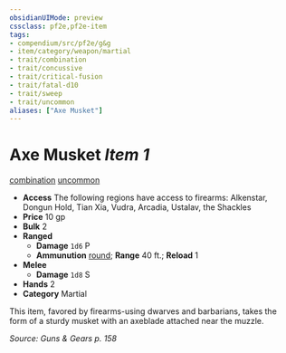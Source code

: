 ```yaml
---
obsidianUIMode: preview
cssclass: pf2e,pf2e-item
tags:
- compendium/src/pf2e/g&g
- item/category/weapon/martial
- trait/combination
- trait/concussive
- trait/critical-fusion
- trait/fatal-d10
- trait/sweep
- trait/uncommon
aliases: ["Axe Musket"]
---
```

# Axe Musket *Item 1*  
[combination](../../../Rules/traits/combination-g-g.md)  [uncommon](../../../Rules/traits/uncommon.md)  

- **Access** The following regions have access to firearms: Alkenstar, Dongun Hold, Tian Xia, Vudra, Arcadia, Ustalav, the Shackles
- **Price** 10 gp
- **Bulk** 2
- **Ranged**  
  - **Damage** `1d6` P
  - **Ammunution** [round](round-10-g-g.md); **Range** 40 ft.; **Reload** 1
- **Melee**  
  - **Damage** `1d8` S
- **Hands** 2
- **Category** Martial

This item, favored by firearms-using dwarves and barbarians, takes the form of a sturdy musket with an axeblade attached near the muzzle.

*Source: Guns & Gears p. 158*